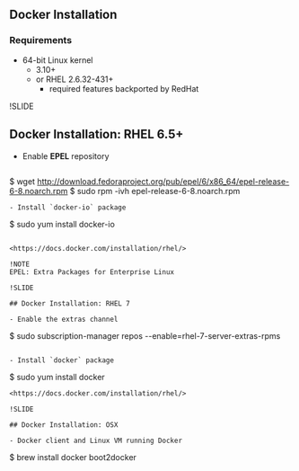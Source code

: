 ## Docker Installation

### Requirements

- 64-bit Linux kernel
  - 3.10+
  - or RHEL 2.6.32-431+
    - required features backported by RedHat

!SLIDE

## Docker Installation: RHEL 6.5+

- Enable **EPEL** repository

  ```
$ wget http://download.fedoraproject.org/pub/epel/6/x86_64/epel-release-6-8.noarch.rpm
$ sudo rpm -ivh epel-release-6-8.noarch.rpm
```
- Install `docker-io` package

  ```
$ sudo yum install docker-io
```

<https://docs.docker.com/installation/rhel/>

!NOTE
EPEL: Extra Packages for Enterprise Linux

!SLIDE

## Docker Installation: RHEL 7

- Enable the extras channel

  ```
$ sudo subscription-manager repos --enable=rhel-7-server-extras-rpms
```

- Install `docker` package

  ```
$ sudo yum install docker
```
<https://docs.docker.com/installation/rhel/>

!SLIDE

## Docker Installation: OSX

- Docker client and Linux VM running Docker

  ```
$ brew install docker boot2docker
```
